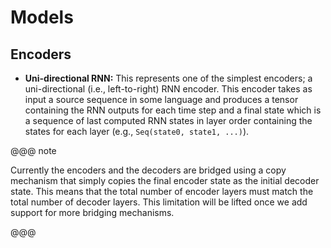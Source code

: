 # Models

## Encoders

- **Uni-directional RNN:** This represents one of the 
  simplest encoders; a uni-directional (i.e., 
  left-to-right) RNN encoder. This encoder takes as input 
  a source sequence in some language and produces a tensor 
  containing the RNN outputs for each time step and a final 
  state which is a sequence of last computed RNN states 
  in layer order containing the states for each layer 
  (e.g., `Seq(state0, state1, ...)`).

@@@ note

Currently the encoders and the decoders are bridged using a 
copy mechanism that simply copies the final encoder state 
as the initial decoder state. This means that the total 
number of encoder layers must match the total number of 
decoder layers. This limitation will be lifted once we add
support for more bridging mechanisms.

@@@
